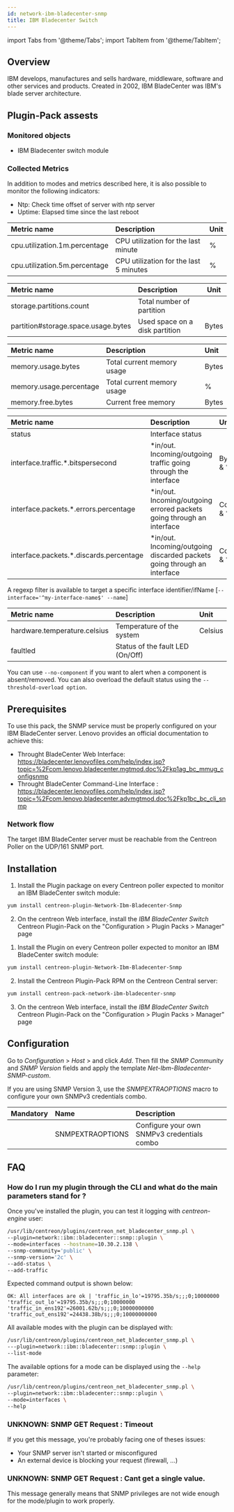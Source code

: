```yaml
---
id: network-ibm-bladecenter-snmp
title: IBM Bladecenter Switch
---
```

import Tabs from '@theme/Tabs';
import TabItem from '@theme/TabItem';


## Overview

IBM develops, manufactures and sells hardware, middleware, software and other
services and products. Created in 2002, IBM BladeCenter was IBM's blade server
architecture.

## Plugin-Pack assests

### Monitored objects

* IBM Bladecenter switch module

### Collected Metrics

In addition to modes and metrics described here, it is also possible to monitor
the following indicators:

* Ntp: Check time offset of server with ntp server
* Uptime: Elapsed time since the last reboot

<Tabs groupId="operating-systems">
<TabItem value="Cpu" label="Cpu">

| Metric name                   | Description                            | Unit |
| :---------------------------- | :------------------------------------- | :--- |
| cpu.utilization.1m.percentage | CPU utilization for the last minute    | %    |
| cpu.utilization.5m.percentage | CPU utilization for the last 5 minutes | %    |

</TabItem>
<TabItem value="Storage" label="Storage">

| Metric name                         | Description                    | Unit  |
| :---------------------------------- | :----------------------------- | ----- |
| storage.partitions.count            | Total number of partition      |       |
| partition#storage.space.usage.bytes | Used space on a disk partition | Bytes |

</TabItem>
<TabItem value="MemoryUsage" label="MemoryUsage">

| Metric name             | Description                | Unit  |
| :---------------------- | :------------------------- | :---- |
| memory.usage.bytes      | Total current memory usage | Bytes |
| memory.usage.percentage | Total current memory usage | %     |
| memory.free.bytes       | Current free memory        | Bytes |

</TabItem>
<TabItem value="Traffic" label="Traffic">

| Metric name                              | Description                                                              | Unit        |
| :--------------------------------------- | :----------------------------------------------------------------------- | :---------- |
| status                                   | Interface status                                                         |             |
| interface.traffic.\*.bitspersecond       | \*in/out. Incoming/outgoing traffic going through the interface          | Bytes/s & % |
| interface.packets.\*.errors.percentage   | \*in/out. Incoming/outgoing errored packets going through an interface   | Count & %   |
| interface.packets.\*.discards.percentage | \*in/out. Incoming/outgoing discarded packets going through an interface | Count & %   |

A regexp filter is available to target a specific interface identifier/ifName [```--interface='^my-interface-name$' --name```]

</TabItem>
<TabItem value="Environment" label="Environment">

| Metric name                  | Description                      | Unit    |
| :--------------------------- | :------------------------------- | :------ |
| hardware.temperature.celsius | Temperature of the system        | Celsius |
| faultled                     | Status of the fault LED (On/Off) |         |

You can use ```--no-component``` if you want to alert when a component is
absent/removed. You can also overload the default status using the
```--threshold-overload option```.

</TabItem>
</Tabs>

## Prerequisites

To use this pack, the SNMP service must be properly configured on your
IBM BladeCenter server. Lenovo provides an official documentation
to achieve this:
* Throught BladeCenter Web Interface: https://bladecenter.lenovofiles.com/help/index.jsp?topic=%2Fcom.lenovo.bladecenter.mgtmod.doc%2Fkp1ag_bc_mmug_configsnmp
* Throught BladeCenter Command-Line Interface : https://bladecenter.lenovofiles.com/help/index.jsp?topic=%2Fcom.lenovo.bladecenter.advmgtmod.doc%2Fkp1bc_bc_cli_snmp

### Network flow

The target IBM BladeCenter server must be reachable from the Centreon
Poller on the UDP/161 SNMP port.

## Installation

<Tabs groupId="licence-systems">
<TabItem value="Online IMP Licence & IT100 Editions" label="Online IMP Licence & IT100 Editions">

1. Install the Plugin package on every Centreon poller expected to monitor an IBM BladeCenter switch module:

```bash
yum install centreon-plugin-Network-Ibm-Bladecenter-Snmp
```

2. On the centreon Web interface, install the *IBM BladeCenter Switch* Centreon Plugin-Pack on the "Configuration > Plugin Packs > Manager" page

</TabItem>
<TabItem value="Offline IMP License" label="Offline IMP License">

1. Install the Plugin on every Centreon poller expected to monitor an IBM BladeCenter switch module:

```bash
yum install centreon-plugin-Network-Ibm-Bladecenter-Snmp
```

2. Install the Centreon Plugin-Pack RPM on the Centreon Central server:

```bash
yum install centreon-pack-network-ibm-bladecenter-snmp
```

3. On the centreon Web interface, install the *IBM BladeCenter Switch* Centreon Plugin-Pack on the "Configuration > Plugin Packs > Manager" page

</TabItem>
</Tabs>

## Configuration

Go to *Configuration* > *Host* > and click *Add*. Then fill the *SNMP Community*
and *SNMP Version* fields and apply the template
*Net-Ibm-Bladecenter-SNMP-custom*.

If you are using SNMP Version 3, use the
*SNMPEXTRAOPTIONS* macro to configure your own SNMPv3 credentials combo.

| Mandatory | Name             | Description                                 |
| :-------- | :--------------- | :------------------------------------------ |
|           | SNMPEXTRAOPTIONS | Configure your own SNMPv3 credentials combo |

## FAQ

### How do I run my plugin through the CLI and what do the main parameters stand for ?

Once you've installed the plugin, you can test it logging with *centreon-engine*
user:

```bash
/usr/lib/centreon/plugins/centreon_net_bladecenter_snmp.pl \
--plugin=network::ibm::bladecenter::snmp::plugin \
--mode=interfaces --hostname=10.30.2.138 \
--snmp-community='public' \
--snmp-version='2c' \
--add-status \
--add-traffic
```

Expected command output is shown below:

```
OK: All interfaces are ok | 'traffic_in_lo'=19795.35b/s;;;0;10000000 'traffic_out_lo'=19795.35b/s;;;0;10000000 'traffic_in_ens192'=26001.62b/s;;;0;10000000000 'traffic_out_ens192'=24438.38b/s;;;0;10000000000
```

All available modes with the plugin can be displayed with:

```bash
/usr/lib/centreon/plugins/centreon_net_bladecenter_snmp.pl \
---plugin=network::ibm::bladecenter::snmp::plugin \
--list-mode
```

The available options for a mode can be displayed using the ```--help``` parameter:

```bash
/usr/lib/centreon/plugins/centreon_net_bladecenter_snmp.pl \
--plugin=network::ibm::bladecenter::snmp::plugin \
--mode=interfaces \
--help
```

### UNKNOWN: SNMP GET Request : Timeout

If you get this message, you're probably facing one of theses issues:

* Your SNMP server isn't started or misconfigured
* An external device is blocking your request (firewall, ...)

### UNKNOWN: SNMP GET Request : Cant get a single value.

This message generally means that SNMP privileges are not wide enough for the
mode/plugin to work properly.
